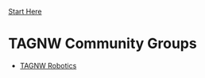 [Start Here](Start%20Here.md)
# TAGNW Community Groups

- [TAGNW Robotics](Evergreen%20Notes/TAGNW%20Robotics.md)
